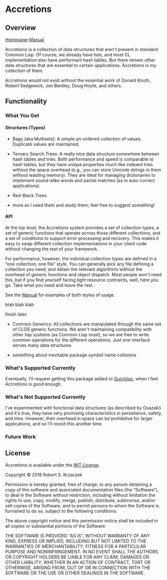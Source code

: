 Accretions
========

Overview
--------

[Homepage][home] [Manual][manual]

Accretions is a collection of data structures that aren't present in
standard Common Lisp.  Of course, we already have lists, and most CL
implementation also have performant hash tables.  But there remain
other data structures that are essential to certain applications.
Accretions is my collection of them.

Accretions would not exist without the essential work of Donald Knuth,
Robert Sedgewick, Jon Bentley, Doug Hoyte, and others.

[home]:    https://krz8.github.io/accretions        "Accretions Homepage"
[manual]:  https://krz8.github.io/accretions/manual "Accretions Manual"



Functionality
-------------

### What You Get

#### Structures (Types)

- Bags (aka Multisets): A simple un-ordered collection of values.  Duplicate
  values are maintained.

- Ternary Search Trees: A really nice data structure somewhere between
  hash tables and tries.  Both performance and speed is comparable to
  hash tables, but they have unique properties much like indexed tries
  without the space overhead (e.g., you can store Unicode strings in
  them without wasting memory).  They are ideal for managing
  dictionaries to implement sound-alike words and partial matches (as
  in auto-correct applications).

- Red-Black Trees

- more as I need them and study them; feel free to suggest something!

#### API

At the top level, the Accretions system provides a set of collection
types, a set of generic functions that operate across those different
collections, and a set of conditions to support error processing and
recovery.  This makes it easy to swap different collection
implementations in your client code without changing the rest of your
framework.

For performance, however, the individual collection types are defined
in a “one collection, one file” style.  You can generally pick any
file defining a collection you need, and obtain the relevant
algorithms without the overhead of generic functions and object
dispatch.  Most people won't need this, but if you find yourself facing
tight resource contraints, well, here you go.  Take what you need and
leave the rest.

See the [Manual][manual] for examples of both styles of usage.

blah blah blah

finish later



- Common Generics: All collections are manipulated through the same
  set of CLOS generic functions.  We aren't maintaining compatibility
  with other lisp systems (as Common Lisp must), so we are free to
  write common operations for the different operations.  Just one
  interface serves many data structures.

- something about inevitable package symbol name collisions


### What's Supported Currently

Eventually, I'll request getting this package added to [Quicklisp][],
when I feel Accretions is good enough.

[Quicklisp]: https://www.quicklisp.org/beta/ "The Quicklisp Project Homepage"


### What's Not Supported Currently

I've experimented with functional data structures (as described by
Osazaki) and it's true, they have very promising characteristics in
persistence, safety, and time.  However, their overhead in space can
be prohibitive for larger applications, and so I'll revisit this
another time.



### Future Work



License
-------

Accretions is available under the [MIT License][].

Copyright © 2018 Robert S. Krzaczek

Permission is hereby granted, free of charge, to any person obtaining
a copy of this software and associated documentation files (the
“Software”), to deal in the Software without restriction, including
without limitation the rights to use, copy, modify, merge, publish,
distribute, sublicense, and/or sell copies of the Software, and to
permit persons to whom the Software is furnished to do so, subject to
the following conditions:

The above copyright notice and this permission notice shall be
included in all copies or substantial portions of the Software.

THE SOFTWARE IS PROVIDED “AS IS”, WITHOUT WARRANTY OF ANY KIND,
EXPRESS OR IMPLIED, INCLUDING BUT NOT LIMITED TO THE WARRANTIES OF
MERCHANTABILITY, FITNESS FOR A PARTICULAR PURPOSE AND
NONINFRINGEMENT. IN NO EVENT SHALL THE AUTHORS OR COPYRIGHT HOLDERS BE
LIABLE FOR ANY CLAIM, DAMAGES OR OTHER LIABILITY, WHETHER IN AN ACTION
OF CONTRACT, TORT OR OTHERWISE, ARISING FROM, OUT OF OR IN CONNECTION
WITH THE SOFTWARE OR THE USE OR OTHER DEALINGS IN THE SOFTWARE.

[MIT License]: https://opensource.org/licenses/MIT
               "The MIT Open Source License"
